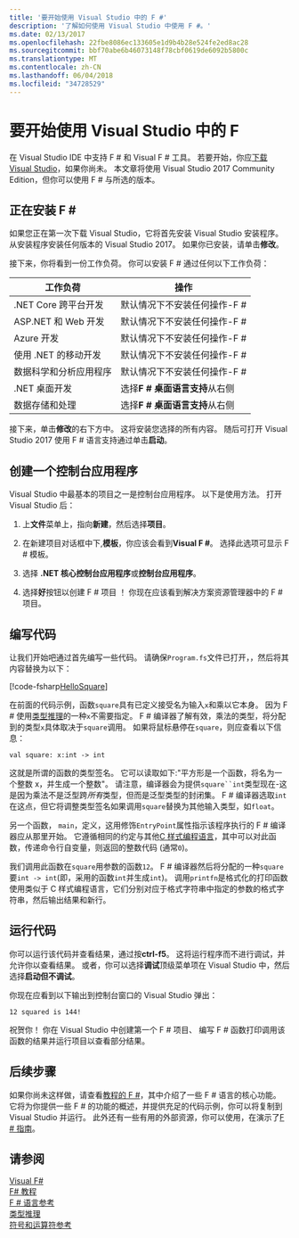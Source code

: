 ```yaml
---
title: '要开始使用 Visual Studio 中的 F #'
description: '了解如何使用 Visual Studio 中使用 F #。'
ms.date: 02/13/2017
ms.openlocfilehash: 22fbe8086ec133605e1d9b4b28e524fe2ed8ac28
ms.sourcegitcommit: bbf70abe6b46073148f78cbf0619de6092b5800c
ms.translationtype: MT
ms.contentlocale: zh-CN
ms.lasthandoff: 06/04/2018
ms.locfileid: "34728529"
---
```

# <a name="get-started-with-f-in-visual-studio"></a>要开始使用 Visual Studio 中的 F #

在 Visual Studio IDE 中支持 F # 和 Visual F # 工具。  若要开始，你应[下载 Visual Studio](https://aka.ms/vsdownload?utm_source=mscom&utm_campaign=msdocs)，如果你尚未。  本文章将使用 Visual Studio 2017 Community Edition，但你可以使用 F # 与所选的版本。

## <a name="installing-f"></a>正在安装 F # #

如果您正在第一次下载 Visual Studio，它将首先安装 Visual Studio 安装程序。  从安装程序安装任何版本的 Visual Studio 2017。 如果你已安装，请单击**修改**。

接下来，你将看到一份工作负荷。 你可以安装 F # 通过任何以下工作负荷：

|工作负荷|操作|
|--------|------|
| .NET Core 跨平台开发 | 默认情况下不安装任何操作-F # |
| ASP.NET 和 Web 开发 | 默认情况下不安装任何操作-F # |
| Azure 开发 | 默认情况下不安装任何操作-F # |
| 使用 .NET 的移动开发 | 默认情况下不安装任何操作-F # |
| 数据科学和分析应用程序 | 默认情况下不安装任何操作-F # |
| .NET 桌面开发 | 选择**F # 桌面语言支持**从右侧 |
| 数据存储和处理 | 选择**F # 桌面语言支持**从右侧 |

接下来，单击**修改**的右下方中。  这将安装您选择的所有内容。  随后可打开 Visual Studio 2017 使用 F # 语言支持通过单击**启动**。

## <a name="creating-a-console-application"></a>创建一个控制台应用程序

Visual Studio 中最基本的项目之一是控制台应用程序。  以下是使用方法。  打开 Visual Studio 后：

1. 上**文件**菜单上，指向**新建**，然后选择**项目**。

2.  在新建项目对话框中下,**模板**，你应该会看到**Visual F #**。  选择此选项可显示 F # 模板。

3. 选择 **.NET 核心控制台应用程序**或**控制台应用程序**。

3. 选择**好**按钮以创建 F # 项目 ！  你现在应该看到解决方案资源管理器中的 F # 项目。

## <a name="writing-your-code"></a>编写代码

让我们开始吧通过首先编写一些代码。  请确保`Program.fs`文件已打开，，然后将其内容替换为以下：

[!code-fsharp[HelloSquare](../../../samples/snippets/fsharp/getting-started/hello-square.fs)]

在前面的代码示例，函数`square`具有已定义接受名为输入`x`和乘以它本身。  因为 F # 使用[类型推理](../language-reference/type-inference.md)的一种`x`不需要指定。  F # 编译器了解有效，乘法的类型，将分配到的类型`x`具体取决于`square`调用。  如果将鼠标悬停在`square`，则应查看以下信息：

```
val square: x:int -> int
```

这就是所谓的函数的类型签名。  它可以读取如下:"平方形是一个函数，将名为一个整数 x，并生成一个整数"。  请注意，编译器会为提供`square``int`类型现在-这是因为乘法不是泛型跨*所有*类型，但而是泛型类型的封闭集。  F # 编译器选取`int`在这点，但它将调整类型签名如果调用`square`替换为其他输入类型，如`float`。

另一个函数， `main`，定义，这用修饰`EntryPoint`属性指示该程序执行的 F # 编译器应从那里开始。  它遵循相同的约定与其他[C 样式编程语言](https://en.wikipedia.org/wiki/Entry_point#C_and_C.2B.2B)，其中可以对此函数，传递命令行自变量，则返回的整数代码 (通常`0`)。

我们调用此函数在`square`用参数的函数`12`。  F # 编译器然后将分配的一种`square`要`int -> int`(即，采用的函数`int`并生成`int`)。  调用`printfn`是格式化的打印函数使用类似于 C 样式编程语言，它们分别对应于格式字符串中指定的参数的格式字符串，然后输出结果和新行。

## <a name="running-your-code"></a>运行代码

你可以运行该代码并查看结果，通过按**ctrl-f5**。  这将运行程序而不进行调试，并允许你以查看结果。  或者，你可以选择**调试**顶级菜单项在 Visual Studio 中，然后选择**启动但不调试**。

你现在应看到以下输出到控制台窗口的 Visual Studio 弹出：

```
12 squared is 144!
```

祝贺你！  你在 Visual Studio 中创建第一个 F # 项目、 编写 F # 函数打印调用该函数的结果并运行项目以查看部分结果。

## <a name="next-steps"></a>后续步骤

如果你尚未这样做，请查看[教程的 F #](../tour.md)，其中介绍了一些 F # 语言的核心功能。  它将为你提供一些 F # 的功能的概述，并提供充足的代码示例，你可以将复制到 Visual Studio 并运行。  此外还有一些有用的外部资源，你可以使用，在演示了[F # 指南](../index.md)。

## <a name="see-also"></a>请参阅
 [Visual F#](index.md)  
 [F# 教程](../tour.md)  
 [F # 语言参考](../language-reference/index.md)  
 [类型推理](../language-reference/type-inference.md)  
 [符号和运算符参考](../language-reference/symbol-and-operator-reference/index.md)  

